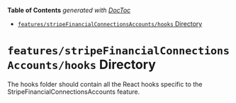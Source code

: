 <!-- START doctoc generated TOC please keep comment here to allow auto update -->
<!-- DON'T EDIT THIS SECTION, INSTEAD RE-RUN doctoc TO UPDATE -->

**Table of Contents** _generated with [DocToc](https://github.com/thlorenz/doctoc)_

- [`features/stripeFinancialConnectionsAccounts/hooks` Directory](#featuresstripefinancialconnectionsaccountshooks-directory)

<!-- END doctoc generated TOC please keep comment here to allow auto update -->

# `features/stripeFinancialConnectionsAccounts/hooks` Directory

The hooks folder should contain all the React hooks specific to the StripeFinancialConnectionsAccounts feature.
